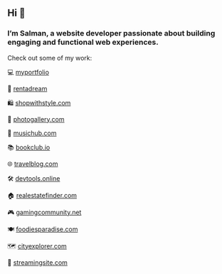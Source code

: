 ## Hi 👋
### I’m Salman, a website developer passionate about building engaging and functional web experiences.

Check out some of my work:

💻 [myportfolio](salmank.vercel.app)

🏡 [rentadream](https://rent-a-dream.vercel.app/)

🛍 [shopwithstyle.com](http://shopwithstyle.com)

📸 [photogallery.com](http://photogallery.com)

🎵 [musichub.com](http://musichub.com)

📚 [bookclub.io](http://bookclub.io)

🌐 [travelblog.com](http://travelblog.com)

🛠 [devtools.online](http://devtools.online)

🏠 [realestatefinder.com](http://realestatefinder.com)

🎮 [gamingcommunity.net](http://gamingcommunity.net)

🍽 [foodiesparadise.com](http://foodiesparadise.com)

🗺 [cityexplorer.com](http://cityexplorer.com)

🎥 [streamingsite.com](http://streamingsite.com)
